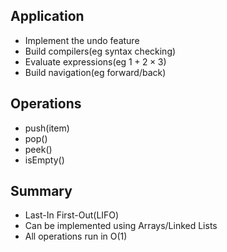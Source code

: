 ## Application

- Implement the undo feature
- Build compilers(eg syntax checking)
- Evaluate expressions(eg $1+2\times3$)
- Build navigation(eg forward/back)



## Operations

- push(item)
- pop()
- peek()
- isEmpty()



## Summary

- Last-In First-Out(LIFO)
- Can be implemented using Arrays/Linked Lists
- All operations run in O(1)
